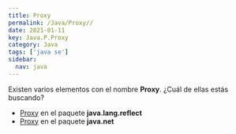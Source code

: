 ```yaml
---
title: Proxy
permalink: /Java/Proxy//
date: 2021-01-11
key: Java.P.Proxy
category: Java
tags: ['java se']
sidebar: 
  nav: java
---
```


Existen varios elementos con el nombre **Proxy**. ¿Cuál de ellas estás buscando?
<ul>
<li><a href="/Java/Proxy-java-lang-reflect/">Proxy</a> en el paquete <strong>java.lang.reflect</strong></li>
<li><a href="/Java/Proxy-java-net/">Proxy</a> en el paquete <strong>java.net</strong></li>
<ul>
